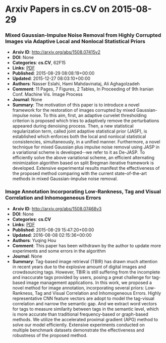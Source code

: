 # Arxiv Papers in cs.CV on 2015-08-29
### Mixed Gaussian-Impulse Noise Removal from Highly Corrupted Images via Adaptive Local and Nonlocal Statistical Priors
- **Arxiv ID**: http://arxiv.org/abs/1508.07415v2
- **DOI**: None
- **Categories**: **cs.CV**, 62F15
- **Links**: [PDF](http://arxiv.org/pdf/1508.07415v2)
- **Published**: 2015-08-29 08:08:19+00:00
- **Updated**: 2015-12-27 08:03:10+00:00
- **Authors**: Nasser Eslahi, Hami Mahdavinataj, Ali Aghagolzadeh
- **Comment**: 11 Pages, 7 Figures, 2 Tables, In Proceeding of 9th Iranian Conf.
  Machine Vis. Image Process
- **Journal**: None
- **Summary**: The motivation of this paper is to introduce a novel framework for the restoration of images corrupted by mixed Gaussian-impulse noise. To this aim, first, an adaptive curvelet thresholding criterion is proposed which tries to adaptively remove the perturbations appeared during denoising process. Then, a new statistical regularization term, called joint adaptive statistical prior (JASP), is established which enforces both the local and nonlocal statistical consistencies, simultaneously, in a unified manner. Furthermore, a novel technique for mixed Gaussian plus impulse noise removal using JASP in a variational scheme is developed--we refer to it as De-JASP. To efficiently solve the above variational scheme, an efficient alternating minimization algorithm based on split Bregman iterative framework is developed. Extensive experimental results manifest the effectiveness of the proposed method comparing with the current state-of-the-art methods in mixed Gaussian-impulse noise removal.



### Image Annotation Incorporating Low-Rankness, Tag and Visual Correlation and Inhomogeneous Errors
- **Arxiv ID**: http://arxiv.org/abs/1508.07468v3
- **DOI**: None
- **Categories**: **cs.CV**
- **Links**: [PDF](http://arxiv.org/pdf/1508.07468v3)
- **Published**: 2015-08-29 15:47:20+00:00
- **Updated**: 2016-08-08 02:15:36+00:00
- **Authors**: Yuqing Hou
- **Comment**: This paper has been withdrawn by the author to update more
  experiments and some errors in the algorithm
- **Journal**: None
- **Summary**: Tag-based image retrieval (TBIR) has drawn much attention in recent years due to the explosive amount of digital images and crowdsourcing tags. However, TBIR is still suffering from the incomplete and inaccurate tags provided by users, posing a great challenge for tag-based image management applications. In this work, we proposed a novel method for image annotation, incorporating several priors: Low-Rankness, Tag and Visual Correlation and Inhomogeneous Errors. Highly representative CNN feature vectors are adopt to model the tag-visual correlation and narrow the semantic gap. And we extract word vectors for tags to measure similarity between tags in the semantic level, which is more accurate than traditional frequency-based or graph-based methods. We utilize the accelerated proximal gradient (APG) method to solve our model efficiently. Extensive experiments conducted on multiple benchmark datasets demonstrate the effectiveness and robustness of the proposed method.




